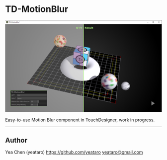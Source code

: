# TD-MotionBlur
![Print Screen](img/PrtSc.png)

Easy-to-use Motion Blur component in TouchDesigner, work in progress.

---
## Author
Yea Chen (yeataro)
https://github.com/yeataro
yeataro@gmail.com